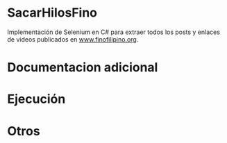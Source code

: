 # SacarHilosFino
Implementación de Selenium en C# para extraer todos los posts y enlaces de videos publicados en www.finofilipino.org.

# Documentacion adicional

# Ejecución

# Otros
